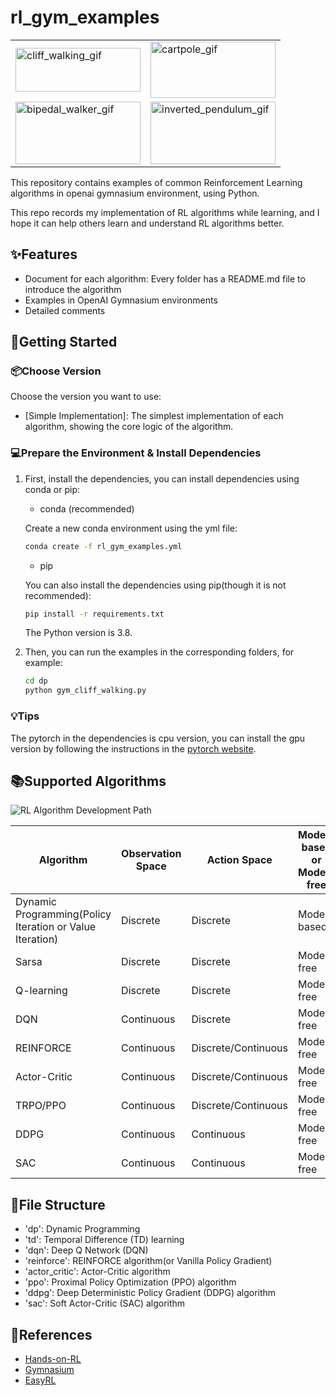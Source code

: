# rl_gym_examples
<table>
  <tr>
    <td><img src="https://imgur.com/C7jhNYR.gif" width = "200" height = "70" alt="cliff_walking_gif"/></td>
    <td><img src="https://imgur.com/s7uDhFJ.gif" width = "200" height = "90" alt="cartpole_gif"/></td>
  </tr>
  <tr>
    <td><img src="https://imgur.com/Rf580ax.gif" width = "200" height = "100" alt="bipedal_walker_gif"/></td>
    <td><img src="https://imgur.com/QM8PfKs.gif" width = "200" height = "100" alt="inverted_pendulum_gif"/></td>
  </tr>
</table>

This repository contains examples of common Reinforcement Learning algorithms in openai gymnasium environment, using Python.

This repo records my implementation of RL algorithms while learning, and I hope it can help others learn and understand RL algorithms better.


## :sparkles:Features

- Document for each algorithm: Every folder has a README.md file to introduce the algorithm
- Examples in OpenAI Gymnasium environments
- Detailed comments

## :rocket:Getting Started

### :package:Choose Version

Choose the version you want to use:
- [Simple Implementation]: The simplest implementation of each algorithm, showing the core logic of the algorithm.

### :computer:Prepare the Environment & Install Dependencies

1. First, install the dependencies, you can install dependencies using conda or pip:
    - conda (recommended)

    Create a new conda environment using the yml file:
    ```Bash
    conda create -f rl_gym_examples.yml
    ```
    - pip

    You can also install the dependencies using pip(though it is not recommended):
    ```Bash
    pip install -r requirements.txt
    ```
    The Python version is 3.8.

2. Then, you can run the examples in the corresponding folders, for example:
    ```Bash
    cd dp
    python gym_cliff_walking.py
    ```

### :bulb:Tips

The pytorch in the dependencies is cpu version, you can install the gpu version by following the instructions in the [pytorch website](https://pytorch.org/get-started/locally/).

## :books:Supported Algorithms

![RL Algorithm Development Path](https://i.imgur.com/Szbxpri.png)

| Algorithm | Observation Space | Action Space | Model-based or Model-free | On-policy or Off-policy |
| --- | --- | --- | --- | --- |
| Dynamic Programming(Policy Iteration or Value Iteration) | Discrete | Discrete | Model-based | NA |
| Sarsa | Discrete | Discrete | Model-free | on-policy |
| Q-learning | Discrete | Discrete | Model-free | off-policy |
| DQN | Continuous | Discrete | Model-free | off-policy |
| REINFORCE | Continuous | Discrete/Continuous | Model-free | on-policy |
| Actor-Critic | Continuous | Discrete/Continuous | Model-free | on-policy |
| TRPO/PPO | Continuous | Discrete/Continuous | Model-free | on-policy |
| DDPG | Continuous | Continuous | Model-free | off-policy |
| SAC | Continuous | Continuous | Model-free | off-policy |

## :file_folder:File Structure

- 'dp':  Dynamic Programming
- 'td':  Temporal Difference (TD) learning
- 'dqn': Deep Q Network (DQN)
- 'reinforce': REINFORCE algorithm(or Vanilla Policy Gradient)
- 'actor_critic': Actor-Critic algorithm
- 'ppo': Proximal Policy Optimization (PPO) algorithm
- 'ddpg': Deep Deterministic Policy Gradient (DDPG) algorithm
- 'sac': Soft Actor-Critic (SAC) algorithm

## :memo:References

- [Hands-on-RL](https://github.com/boyu-ai/Hands-on-RL)
- [Gymnasium](https://gymnasium.farama.org/)
- [EasyRL](https://datawhalechina.github.io/easy-rl/#/)